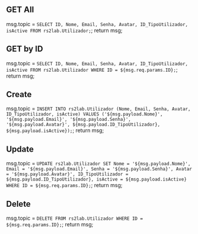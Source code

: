 ## GET All
msg.topic = `SELECT ID, Nome, Email, Senha, Avatar, ID_TipoUtilizador, isActive FROM rs2lab.Utilizador;`;
return msg;

## GET by ID
msg.topic = `SELECT ID, Nome, Email, Senha, Avatar, ID_TipoUtilizador, isActive FROM rs2lab.Utilizador WHERE ID = ${msg.req.params.ID};`;
return msg;

## Create
msg.topic = `INSERT INTO rs2lab.Utilizador (Nome, Email, Senha, Avatar, ID_TipoUtilizador, isActive) VALUES ('${msg.payload.Nome}', '${msg.payload.Email}', '${msg.payload.Senha}', '${msg.payload.Avatar}', ${msg.payload.ID_TipoUtilizador}, ${msg.payload.isActive});`;
return msg;

## Update
msg.topic = `UPDATE rs2lab.Utilizador SET Nome = '${msg.payload.Nome}', Email = '${msg.payload.Email}', Senha = '${msg.payload.Senha}', Avatar = '${msg.payload.Avatar}', ID_TipoUtilizador = ${msg.payload.ID_TipoUtilizador}, isActive = ${msg.payload.isActive} WHERE ID = ${msg.req.params.ID};`;
return msg;

## Delete
msg.topic = `DELETE FROM rs2lab.Utilizador WHERE ID = ${msg.req.params.ID};`;
return msg;